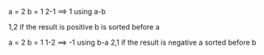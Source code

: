 a = 2
b = 1
2-1 ==> 1 using a-b

1,2
if the result is positive b is sorted before a 


a = 2
b = 1
1-2 ==> -1 using b-a
2,1
if the result is negative a sorted before b

